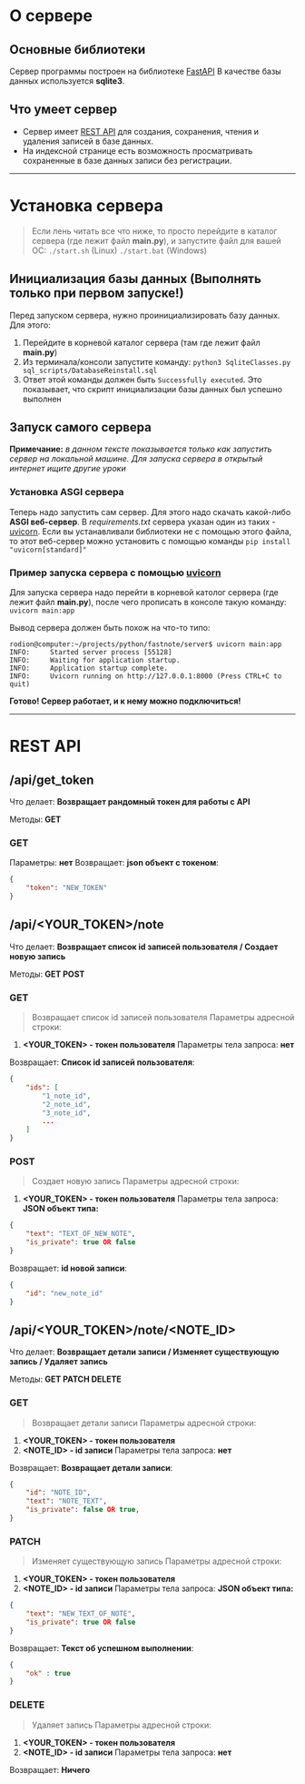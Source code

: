 # О сервере
## Основные библиотеки
Сервер программы построен на библиотеке [FastAPI](https://fastapi.tiangolo.com/)
В качестве базы данных используется **sqlite3**.

## Что умеет сервер
- Сервер имеет [REST API](#rest-api) для создания, сохранения, чтения и удаления записей в базе данных.
- На индексной странице есть возможность просматривать сохраненные в базе данных записи без регистрации.

---

# Установка сервера
> Если лень читать все что ниже, то просто перейдите в каталог сервера (где лежит файл **main.py**), и запустите файл для вашей ОС:
> `./start.sh` (Linux)
> `./start.bat` (Windows)

## Инициализация базы данных (Выполнять только при первом запуске!)
Перед запуском сервера, нужно проинициализировать базу данных.
Для этого:
1. Перейдите в корневой каталог сервера (там где лежит файл **main.py**)
2. Из терминала/консоли запустите команду: `python3 SqliteClasses.py sql_scripts/DatabaseReinstall.sql`
3. Ответ этой команды должен быть `Successfully executed`. Это показывает, что скрипт инициализации базы данных был успешно выполнен

## Запуск самого сервера
**Примечание:** *в данном тексте показывается только как запустить сервер на локальной машине. Для запуска сервера в открытый интернет ищите другие уроки*

### Установка ASGI сервера
Теперь надо запустить сам сервер. Для этого надо скачать какой-либо **ASGI веб-сервер**.
В *requirements.txt* сервера указан один из таких - [uvicorn](https://www.uvicorn.org/).
Если вы устанавливали библиотеки не с помощью этого файла, то этот веб-сервер можно установить с помощью команды `pip install "uvicorn[standard]"`

### Пример запуска сервера с помощью [uvicorn](https://www.uvicorn.org/)
Для запуска сервера надо перейти в корневой католог сервера (где лежит файл **main.py**), после чего прописать в консоле такую команду:
`uvicorn main:app`

Вывод сервера должен быть похож на что-то типо:
```
rodion@computer:~/projects/python/fastnote/server$ uvicorn main:app
INFO:     Started server process [55128]
INFO:     Waiting for application startup.
INFO:     Application startup complete.
INFO:     Uvicorn running on http://127.0.0.1:8000 (Press CTRL+C to quit)
```

**Готово! Сервер работает, и к нему можно подключиться!**

---

# REST API
## /api/get_token
Что делает: **Возвращает рандомный токен для работы с API**

Методы: **GET**

### GET
Параметры: **нет**
Возвращает: **json объект с токеном**:
```json
{
    "token": "NEW_TOKEN"
}
```

## /api/<YOUR_TOKEN>/note
Что делает: **Возвращает список id записей пользователя / Создает новую запись**

Методы: **GET POST**

### GET
> Возвращает список id записей пользователя
Параметры адресной строки:
1. **<YOUR_TOKEN> - токен пользователя**
Параметры тела запроса:
**нет**

Возвращает: **Список id записей пользователя**:
```json
{
    "ids": [
        "1_note_id",
        "2_note_id",
        "3_note_id",
        ...
    ]
}
```

### POST
> Создает новую запись
Параметры адресной строки:
1. **<YOUR_TOKEN> - токен пользователя**
Параметры тела запроса:
**JSON объект типа:**
```json
{
    "text": "TEXT_OF_NEW_NOTE",
    "is_private": true OR false
}
```

Возвращает: **id новой записи**:
```json
{
    "id": "new_note_id"
}
```

## /api/<YOUR_TOKEN>/note/<NOTE_ID>
Что делает: **Возвращает детали записи / Изменяет существующую запись / Удаляет запись**

Методы: **GET PATCH DELETE**

### GET
> Возвращает детали записи
Параметры адресной строки:
1. **<YOUR_TOKEN> - токен пользователя**
2. **<NOTE_ID> - id записи**
Параметры тела запроса:
**нет**

Возвращает: **Возвращает детали записи**:
```json
{
    "id": "NOTE_ID",
    "text": "NOTE_TEXT",
    "is_private": false OR true,
}
```

### PATCH
> Изменяет существующую запись
Параметры адресной строки:
1. **<YOUR_TOKEN> - токен пользователя**
2. **<NOTE_ID> - id записи**
Параметры тела запроса:
**JSON объект типа:**
```json
{
    "text": "NEW_TEXT_OF_NOTE",
    "is_private": true OR false
}
```

Возвращает: **Текст об успешном выполнении**:
```json
{
    "ok" : true
}
```

### DELETE
> Удаляет запись
Параметры адресной строки:
1. **<YOUR_TOKEN> - токен пользователя**
2. **<NOTE_ID> - id записи**
Параметры тела запроса:
**нет**

Возвращает: **Ничего**
